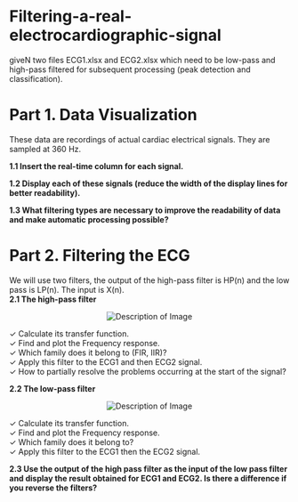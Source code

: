 # Filtering-a-real-electrocardiographic-signal
 giveN two files ECG1.xlsx and ECG2.xlsx which need to be low-pass and high-pass 
filtered for subsequent processing (peak detection and classification).
# Part 1. Data Visualization 
These data are recordings of actual cardiac electrical signals. They are sampled at 360 Hz.  

**1.1 Insert the real-time column for each signal.**

**1.2 Display each of these signals (reduce the width of the display lines for better readability).**  

**1.3 What filtering types are necessary to improve the readability of data and make automatic processing possible?**  

# Part 2. Filtering the ECG 
We will use two filters, the output of the high-pass filter is HP(n)
and the low pass is LP(n). The input is X(n).<br>
**2.1 The high-pass filter**<br>
<p align="center">
  <img src="https://github.com/user-attachments/assets/8739eb03-7ae3-40d4-becf-edc4bd5256e4" alt="Description of Image">
</p>
✓ Calculate its transfer function.<br>
✓ Find and plot the Frequency response.<br>
✓ Which family does it belong to (FIR, IIR)?<br>
✓ Apply this filter to the ECG1 and then ECG2 signal.<br>
✓ How to partially resolve the problems occurring at the start of the signal?<br>

**2.2 The low-pass filter**<br>

<p align="center">
  <img src="https://github.com/user-attachments/assets/87ecc914-36fb-492c-b520-df3d34857be6" alt="Description of Image">
</p>

✓ Calculate its transfer function.<br>
✓ Find and plot the Frequency response.<br>
✓ Which family does it belong to?<br>
✓ Apply this filter to the ECG1 then the ECG2 signal.<br>

**2.3 Use the output of the high pass filter as the input of the low pass filter and display the 
result obtained for ECG1 and ECG2. Is there a difference if you reverse the filters?**
